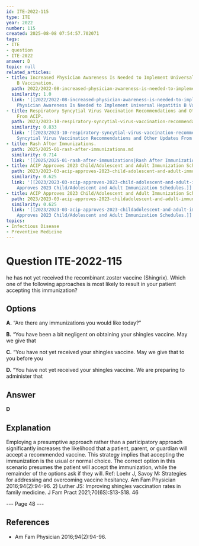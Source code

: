 ```yaml
---
id: ITE-2022-115
type: ITE
year: 2022
number: 115
created: 2025-08-08 07:54:57.702071
tags:
- ITE
- question
- ITE-2022
answer: D
topic: null
related_articles:
- title: Increased Physician Awareness Is Needed to Implement Universal Hepatitis
    B Vaccination.
  path: 2022/2022-08-increased-physician-awareness-is-needed-to-implement-univers.md
  similarity: 1.0
  link: '[[2022/2022-08-increased-physician-awareness-is-needed-to-implement-univers|Increased
    Physician Awareness Is Needed to Implement Universal Hepatitis B Vaccination.]]'
- title: Respiratory Syncytial Virus Vaccination Recommendations and Other Updates
    From ACIP.
  path: 2023/2023-10-respiratory-syncytial-virus-vaccination-recommendations-and.md
  similarity: 0.833
  link: '[[2023/2023-10-respiratory-syncytial-virus-vaccination-recommendations-and|Respiratory
    Syncytial Virus Vaccination Recommendations and Other Updates From ACIP.]]'
- title: Rash After Immunizations.
  path: 2025/2025-01-rash-after-immunizations.md
  similarity: 0.714
  link: '[[2025/2025-01-rash-after-immunizations|Rash After Immunizations.]]'
- title: ACIP Approves 2023 Child/Adolescent and Adult Immunization Schedules.
  path: 2023/2023-03-acip-approves-2023-child-adolescent-and-adult-immunization-s.md
  similarity: 0.625
  link: '[[2023/2023-03-acip-approves-2023-child-adolescent-and-adult-immunization-s|ACIP
    Approves 2023 Child/Adolescent and Adult Immunization Schedules.]]'
- title: ACIP Approves 2023 Child/Adolescent and Adult Immunization Schedules.
  path: 2023/2023-03-acip-approves-2023-childadolescent-and-adult-immunization-sc.md
  similarity: 0.625
  link: '[[2023/2023-03-acip-approves-2023-childadolescent-and-adult-immunization-sc|ACIP
    Approves 2023 Child/Adolescent and Adult Immunization Schedules.]]'
topics:
- Infectious Disease
- Preventive Medicine
---
```


# Question ITE-2022-115

he has not yet received the recombinant zoster vaccine (Shingrix). Which one of the following approaches is most likely to result in your patient accepting this immunization?

## Options

**A.** “Are there any immunizations you would like today?”

**B.** “You have been a bit negligent on obtaining your shingles vaccine. May we give that

**C.** “You have not yet received your shingles vaccine. May we give that to you before you

**D.** “You have not yet received your shingles vaccine. We are preparing to administer that

## Answer

**D**

## Explanation

Employing a presumptive approach rather than a participatory approach significantly increases the
likelihood that a patient, parent, or guardian will accept a recommended vaccine. This strategy implies that
accepting the immunization is the usual or normal choice. The correct option in this scenario presumes the
patient will accept the immunization, while the remainder of the options ask if they will.
Ref: Loehr J, Savoy M: Strategies for addressing and overcoming vaccine hesitancy. Am Fam Physician  2016;94(2):94-96. 2)
Luther JS: Improving shingles vaccination rates in family medicine. J Fam Pract  2021;70(6S):S13-S18.
46

--- Page 48 ---

## References

- Am Fam Physician  2016;94(2):94-96.
